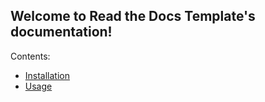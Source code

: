 Welcome to Read the Docs Template's documentation!
--------------------------------------------------

Contents:

* [Installation](installation.rst)
* [Usage](usage.rst)
